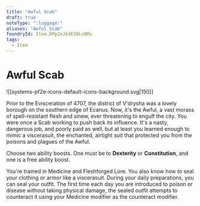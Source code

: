 ```yaml
---
title: "Awful Scab"
draft: true
noteType: ":luggage:"
aliases: "Awful Scab"
foundryId: Item.DMp2oJEdE5BLvNMu
tags:
  - Item
---
```


# Awful Scab
![[systems-pf2e-icons-default-icons-background.svg|150]]

Prior to the Evisceration of 4707, the district of V'drysha was a lovely borough on the southern edge of Ecanus. Now, it's the Awful, a vast morass of spell-resistant flesh and sinew, ever threatening to engulf the city. You were once a Scab working to push back its influence. It's a nasty, dangerous job, and poorly paid as well, but at least you learned enough to mimic a viscerasuit, the enchanted, airtight suit that protected you from the poisons and plagues of the Awful.

Choose two ability boosts. One must be to **Dexterity** or **Constitution**, and one is a free ability boost.

You're trained in Medicine and Fleshforged Lore. You also know how to seal your clothing or armor like a viscerasuit. During your daily preparations, you can seal your outfit. The first time each day you are introduced to poison or disease without taking physical damage, the sealed outfit attempts to counteract it using your Medicine modifier as the counteract modifier.
